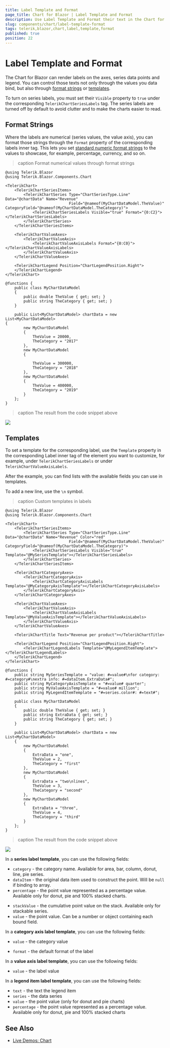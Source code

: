 ```yaml
---
title: Label Template and Format
page_title: Chart for Blazor | Label Template and Format
description: Use Label Template and Format their text in the Chart for Blazor
slug: components/chart/label-template-format
tags: telerik,blazor,chart,label,template,format
published: true
position: 22
---
```


# Label Template and Format

The Chart for Blazor can render labels on the axes, series data points and legend. You can control those texts not only through the values you data bind, but also through [format strings](#format-strings) or [templates](#templates).

To turn on series labels, you must set their `Visible` property to `true` under the corresponding `TelerikChartSeriesLabels` tag. The series labels are turned off by default to avoid clutter and to make the charts easier to read.

## Format Strings

Where the labels are numerical (series values, the value axis), you can format those strings through the `Format` property of the corresponding labels inner tag. This lets you set [standard numeric format strings](https://docs.microsoft.com/en-us/dotnet/standard/base-types/standard-numeric-format-strings) to the values to showcase, for example, percentage, currency, and so on.

>caption Format numerical values through format strings

````CSHTML
@using Telerik.Blazor
@using Telerik.Blazor.Components.Chart

<TelerikChart>
	<TelerikChartSeriesItems>
		<TelerikChartSeries Type="ChartSeriesType.Line" Data="@chartData" Name="Revenue"
							Field="@nameof(MyChartDataModel.TheValue)" CategoryField="@nameof(MyChartDataModel.TheCategory)">
			<TelerikChartSeriesLabels Visible="true" Format="{0:C2}"></TelerikChartSeriesLabels>
		</TelerikChartSeries>
	</TelerikChartSeriesItems>

	<TelerikChartValueAxes>
		<TelerikChartValueAxis>
			<TelerikChartValueAxisLabels Format="{0:C0}"></TelerikChartValueAxisLabels>
		</TelerikChartValueAxis>
	</TelerikChartValueAxes>

	<TelerikChartLegend Position="ChartLegendPosition.Right">
	</TelerikChartLegend>
</TelerikChart>

@functions {
	public class MyChartDataModel
	{
		public double TheValue { get; set; }
		public string TheCategory { get; set; }
	}

	public List<MyChartDataModel> chartData = new List<MyChartDataModel>
{
		new MyChartDataModel
		{
			TheValue = 20000,
			TheCategory = "2017"
		},
		new MyChartDataModel
		{

			TheValue = 300000,
			TheCategory = "2018"
		},
		new MyChartDataModel
		{
			TheValue = 400000,
			TheCategory = "2019"
		}
	};
}
````

>caption The result from the code snippet above

![](images/label-format-strings-basics.png)

## Templates

To set a template for the corresponding label, use the `Template` property in the corresponding Label inner tag of the element you want to customize, for example, under `TelerikChartSeriesLabels` or under `TelerikChartValueAxisLabels`.

After the example, you can find lists with the available fields you can use in templates.

To add a new line, use the `\n` symbol.

>caption Custom templates in labels

````CSHTML
@using Telerik.Blazor
@using Telerik.Blazor.Components.Chart

<TelerikChart>
	<TelerikChartSeriesItems>
		<TelerikChartSeries Type="ChartSeriesType.Line" Data="@chartData" Name="Revenue" Color="red"
							Field="@nameof(MyChartDataModel.TheValue)" CategoryField="@nameof(MyChartDataModel.TheCategory)">
			<TelerikChartSeriesLabels Visible="true" Template="@MySeriesTemplate"></TelerikChartSeriesLabels>
		</TelerikChartSeries>
	</TelerikChartSeriesItems>

	<TelerikChartCategoryAxes>
		<TelerikChartCategoryAxis>
			<TelerikChartCategoryAxisLabels Template="@MyCategoryAxisTemplate"></TelerikChartCategoryAxisLabels>
		</TelerikChartCategoryAxis>
	</TelerikChartCategoryAxes>

	<TelerikChartValueAxes>
		<TelerikChartValueAxis>
			<TelerikChartValueAxisLabels Template="@MyValueAxisTemplate"></TelerikChartValueAxisLabels>
		</TelerikChartValueAxis>
	</TelerikChartValueAxes>

	<TelerikChartTitle Text="Revenue per product"></TelerikChartTitle>

	<TelerikChartLegend Position="ChartLegendPosition.Right">
		<TelerikChartLegendLabels Template="@MyLegendItemTemplate"></TelerikChartLegendLabels>
	</TelerikChartLegend>
</TelerikChart>

@functions {
	public string MySeriesTemplate = "value: #=value#\nfor category: #=category#\nextra info: #=dataItem.ExtraData#";
	public string MyCategoryAxisTemplate = "#=value# quarter";
	public string MyValueAxisTemplate = "#=value# million";
	public string MyLegendItemTemplate = "#=series.color#: #=text#";

	public class MyChartDataModel
	{
		public double TheValue { get; set; }
		public string ExtraData { get; set; }
		public string TheCategory { get; set; }
	}

	public List<MyChartDataModel> chartData = new List<MyChartDataModel>
	{
		new MyChartDataModel
		{
			ExtraData = "one",
			TheValue = 2,
			TheCategory = "first"
		},
		new MyChartDataModel
		{
			ExtraData = "two\nlines",
			TheValue = 3,
			TheCategory = "second"
		},
		new MyChartDataModel
		{
			ExtraData = "three",
			TheValue = 4,
			TheCategory = "third"
		}
	};
}
````

>caption The result from the code snippet above

![](images/basic-templates-result.png)


In a **series label template**, you can use the following fields:

* `category` - the category name. Available for area, bar, column, <!--bubble,--> donut, line, pie <!--and waterfall--> series.
* `dataItem` - the original data item used to construct the point. Will be `null` if binding to array.
* `percentage` - the point value represented as a percentage value. Available only for donut, pie and 100% stacked charts.
<!--* `series` - the data series-->
* `stackValue` - the cumulative point value on the stack. Available only for stackable series.
* `value` - the point value. Can be a number or object containing each bound field.
<!--* runningTotal - the sum of point values since the last "runningTotal" summary point. Available for waterfall series.
* total - the sum of all previous series values. Available for waterfall series.-->

In a **category axis label template**, you can use the following fields:

* `value` - the category value
<!--* `dataItem` - the data item, in case a field has been specified. If the category does not have a corresponding item in the data then an empty object will be passed.-->
* `format` - the default format of the label
<!--* culture - the default culture (if set) on the label-->

In a **value axis label template**, you can use the following fields:

* `value` - the label value

In a **legend item label template**, you can use the following fields:

* `text` - the text the legend item
* `series` - the data series
* `value` - the point value (only for donut and pie charts)
* `percentage` - the point value represented as a percentage value. Available only for donut, pie and 100% stacked charts


## See Also

  * [Live Demos: Chart](https://demos.telerik.com/blazor/chart/index)
